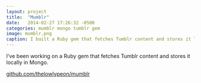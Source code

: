 ```yaml
---
layout: project
title:  "Mumblr"
date:   2014-02-27 17:26:32 -0500
categories: mumblr mongo tumblr gem
image: mumblr.png
caption: I built a Ruby gem that fetches Tumblr content and stores it locally in Mongo.
---
```


I’ve been working on a Ruby gem that fetches Tumblr content and stores it locally in Mongo.

[github.com/thelowlypeon/mumblr](https://github.com/thelowlypeon/mumblr)
